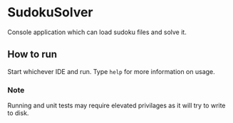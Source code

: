 # SudokuSolver

Console application which can load sudoku files and solve it.

## How to run

Start whichever IDE and run. Type `help` for more information on usage.

### Note

Running and unit tests may require elevated privilages as it will try to write to disk. 
